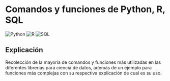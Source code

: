 # Comandos y funciones de Python, R, SQL
![Python](https://img.shields.io/badge/Python-Completado-orange.svg)
![R](https://img.shields.io/badge/R-Incompleto-red.svg)
![SQL](https://img.shields.io/badge/SQL-Completado-yellowgreen.svg)

## Explicación
Recolección de la mayoría de comandos y funciones más utilizadas en las diferentes librerias para ciencia de datos, además de un ejemplo para funciones más complejas con su respectiva explicación
de cual es su uso.
